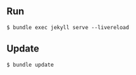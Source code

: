 ## Run
```shell script
$ bundle exec jekyll serve --livereload
```

## Update
```shell script
$ bundle update
```
